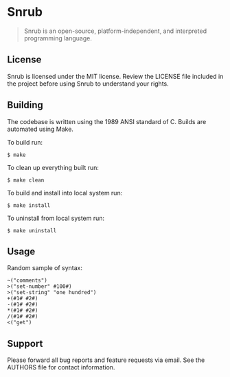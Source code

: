 # Snrub
> Snrub is an open-source, platform-independent, and interpreted programming
language.

## License
Snrub is licensed under the MIT license. Review the LICENSE file included in the
project before using Snrub to understand your rights.

## Building
The codebase is written using the 1989 ANSI standard of C. Builds are automated
using Make.

To build run:
```shell
$ make
```

To clean up everything built run:
```shell
$ make clean
```

To build and install into local system run:
```shell
$ make install
```

To uninstall from local system run:
```shell
$ make uninstall
```

## Usage
Random sample of syntax:
```
~("comments")
>("set-number" #100#)
>("set-string" "one hundred")
+(#1# #2#)
-(#1# #2#)
*(#1# #2#)
/(#1# #2#)
<("get")
```

## Support
Please forward all bug reports and feature requests via email. See the AUTHORS
file for contact information.
